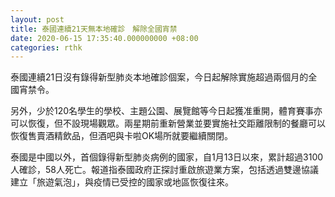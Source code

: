 ```yaml
---
layout: post
title: 泰國連續21天無本地確診　解除全國宵禁
date: 2020-06-15 17:35:40.000000000 +08:00
categories: rthk
---
```


泰國連續21日沒有錄得新型肺炎本地確診個案，今日起解除實施超過兩個月的全國宵禁令。

另外，少於120名學生的學校、主題公園、展覽館等今日起獲准重開，體育賽事亦可以恢復，但不設現場觀眾。兩星期前重新營業並要實施社交距離限制的餐廳可以恢復售賣酒精飲品，但酒吧與卡啦OK場所就要繼續關閉。

泰國是中國以外，首個錄得新型肺炎病例的國家，自1月13日以來，累計超過3100人確診，58人死亡。報道指泰國政府正探討重啟旅遊業方案，包括透過雙邊協議建立「旅遊氣泡」，與疫情已受控的國家或地區恢復往來。
